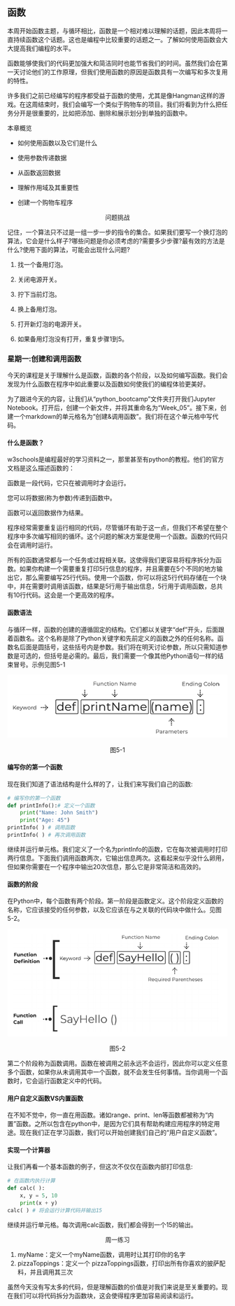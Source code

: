 ## 函数

本周开始函数主题，与循环相比，函数是一个相对难以理解的话题，因此本周将一直持续函数这个话题。这也是编程中比较重要的话题之一。了解如何使用函数会大大提高我们编程的水平。

函数能够使我们的代码更加强大和简洁同时也能节省我们的时间。虽然我们会在第一天讨论他们的工作原理，但我们使用函数的原因是函数具有一次编写和多次复用的特性。

许多我们之前已经编写的程序都受益于函数的使用，尤其是像Hangman这样的游戏。在这周结束时，我们会编写一个类似于购物车的项目。我们将看到为什么把任务分开是很重要的，比如把添加、删除和展示划分到单独的函数中。

本章概览

+ 如何使用函数以及它们是什么

+ 使用参数传递数据

+ 从函数返回数据

+ 理解作用域及其重要性

+ 创建一个购物车程序

<center>问题挑战</center>

记住，一个算法只不过是一组一步一步的指令的集合。如果我们要写一个换灯泡的算法，它会是什么样子?哪些问题是你必须考虑的?需要多少步骤?最有效的方法是什么?使用下面的算法，可能会出现什么问题?

1. 找一个备用灯泡。

2. 关闭电源开关。

3. 拧下当前灯泡。

4. 换上备用灯泡。

5. 打开新灯泡的电源开关。

6. 如果备用灯泡没有打开，重复步骤1到5。

### 星期一:创建和调用函数

今天的课程是关于理解什么是函数，函数的各个阶段，以及如何编写函数。我们会发现为什么函数在程序中如此重要以及函数如何使我们的编程体验更美好。

为了跟进今天的内容，让我们从“python_bootcamp”文件夹打开我们Jupyter Notebook。打开后，创建一个新文件，并将其重命名为“Week_05”。接下来，创建一个markdown的单元格名为“创建&调用函数”。我们将在这个单元格中写代码。

#### 什么是函数？

w3schools是编程最好的学习资料之一，那里甚至有python的教程。他们的官方文档是这么描述函数的：

函数是一段代码，它只在被调用时才会运行。

您可以将数据(称为参数)传递到函数中。

函数可以返回数据作为结果。

程序经常需要重复运行相同的代码，尽管循环有助于这一点，但我们不希望在整个程序中多次编写相同的循环。这个问题的解决方案是使用一个函数。函数的代码只会在调用时运行。

所有的函数通常都与一个任务或过程相关联。这使得我们更容易将程序拆分为函数。如果你构建一个需要重复打印5行信息的程序，并且需要在5个不同的地方输出它，那么需要编写25行代码。使用一个函数，你可以将这5行代码存储在一个块中，并在需要时调用该函数，结果是5行用于输出信息，5行用于调用函数，总共有10行代码。这会是一个更高效的程序。

#### 函数语法

与循环一样，函数的创建的遵循固定的结构。它们都以关键字“def”开头，后面跟着函数名。这个名称是除了Python关键字和先前定义的函数之外的任何名称。函数名后面是圆括号，这些括号内是参数。我们将在明天讨论参数，所以只需知道参数是可选的，但括号是必需的。最后，我们需要一个像其他Python语句一样的结束冒号。示例见图5-1

![image-20201107192326746](..\assets\ch5-1.png)

<center>图5-1</center>

#### 编写你的第一个函数

现在我们知道了语法结构是什么样的了，让我们来写我们自己的函数:

``` python
# 编写你的第一个函数
def printInfo():# 定义一个函数
    print("Name: John Smith")
    print("Age: 45")
printInfo( ) # 调用函数
printInfo( ) # 再次调用函数
```

继续并运行单元格。我们定义了一个名为printInfo的函数，它在每次被调用时打印两行信息。下面我们调用函数两次，它输出信息两次。这看起来似乎没什么卵用，但如果你需要在一个程序中输出20次信息，那么它是非常简洁和高效的。

#### 函数的阶段

在Python中，每个函数有两个阶段。第一阶段是函数定义。这个阶段定义函数的名称，它应该接受的任何参数，以及它应该在与之关联的代码块中做什么。见图5-2。

![image-20201107193446635](..\assets\ch5-2.png)

<center>图5-2</center>

第二个阶段称为函数调用。函数在被调用之前永远不会运行，因此你可以定义任意多个函数，如果你从未调用其中一个函数，就不会发生任何事情。当你调用一个函数时，它会运行函数定义中的代码。

#### 用户自定义函数VS内置函数

在不知不觉中，你一直在用函数。诸如range、print、len等函数都被称为“内置”函数。之所以包含在python中，是因为它们具有帮助构建应用程序的特定用途。现在我们正在学习函数，我们可以开始创建我们自己的“用户自定义函数”。

#### 实现一个计算器

让我们再看一个基本函数的例子，但这次不仅仅在函数内部打印信息:

``` python
# 在函数内执行计算
def calc( ):
    x, y = 5, 10
    print(x + y)
calc( ) # 将会运行计算代码并输出15
```

继续并运行单元格。每次调用calc函数，我们都会得到一个15的输出。

<center>周一练习</center>

1. myName：定义一个myName函数，调用时让其打印你的名字
2. pizzaToppings：定义一个 pizzaToppings函数，打印出所有你喜欢的披萨配料，并且调用其三次

虽然今天没有写太多的代码，但是理解函数的价值是对我们来说是至关重要的。现在我们可以将代码拆分为函数块，这会使得程序更加容易阅读和运行。